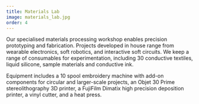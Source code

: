 ```yaml
---
title: Materials Lab
image: materials_lab.jpg
order: 4
---
```

Our specialised materials processing workshop enables precision prototyping and fabrication. Projects developed in house range from wearable electronics, soft robotics, and interactive soft circuits. We keep a range of consumables for experimentation, including 30 conductive textiles, liquid silicone, sample materials and conductive ink.

Equipment includes a 10 spool embroidery machine with add-on components for circular and larger-scale projects, an Objet 30 Prime stereolithography 3D printer, a FujiFilm Dimatix high precision deposition printer, a vinyl cutter, and a heat press.
